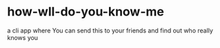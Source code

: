 # how-wll-do-you-know-me
a cli app where You can send this to your friends and find out who really knows you
